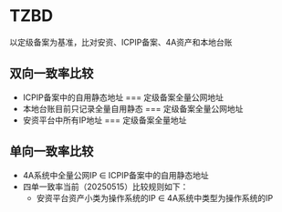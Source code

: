 # TZBD
以定级备案为基准，比对安资、ICPIP备案、4A资产和本地台账

## 双向一致率比较
+ ICPIP备案中的自用静态地址 === 定级备案全量公网地址
+ 本地台账目前只记录全量自用静态   === 定级备案全量公网地址
+ 安资平台中所有IP地址   ===  定级备案全量地址

## 单向一致率比较
+ 4A系统中全量公网IP ∈ ICPIP备案中的自用静态地址
+ 四单一致率当前（20250515）比较规则如下：
    + 安资平台资产小类为操作系统的IP ∈  4A系统中类型为操作系统的IP 
